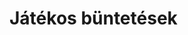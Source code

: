 # Játékos büntetések

<ClientOnly>
  <mjsz-vbr-players-penalties
    locale="hu"
    championship-id="2051"
    division="Alapszakasz" 
  />
</ClientOnly>
